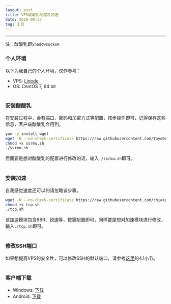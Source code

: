 ```yaml
---
layout: post
title: VPS酸酸乳配置及加速
date: 2019-09-27
tag: 工具
---
```


---
>
注：酸酸乳即`ShadowsocksR`


### 个人环境
以下为我自己的个人环境，仅作参考：
* VPS:  [Linode](https://manager.linode.com/)
* OS:   CentOS 7, 64 bit
<br><br>

### 安装酸酸乳

在安装过程中，会有端口、密码和加密方式等配置，按步操作即可，记得保存这些信息，客户端酸酸乳会用到。

```bash
yum -y install wget
wget -N --no-check-certificate https://raw.githubusercontent.com/ToyoDAdoubi/doubi/master/ssrmu.sh
chmod +x ssrmu.sh
./ssrmu.sh
```

后面要是想对酸酸乳的配置进行修改的话，输入`./ssrmu.sh`即可。
<br><br>

### 安装加速

自我感觉速度还可以的请忽略该步骤。

```bash
wget -N --no-check-certificate https://raw.githubusercontent.com/chiakge/Linux-NetSpeed/master/tcp.sh
chmod +x tcp.sh
./tcp.sh
```

该加速模块包含BBR、锐速等，按需配置即可，同样要是想对加速模块进行修改，输入`./tcp.sh`即可。
<br><br>

### 修改SSH端口  

如果想提高VPS的安全性，可以修改SSH的默认端口，请参考[这里](https://doycode.github.io/2019/09/VPS%E9%85%B8%E9%85%B8%E9%85%8D%E7%BD%AE%E5%8F%8ABBR%E5%8A%A0%E9%80%9F/)的4.1小节。
<br><br>

### 客户端下载
* Windows:  <a href="/downloads/ssr_windows_4.9.0.7z" target="_blank">下载</a>
* Android:  <a href="/downloads/ssr_android_3.5.4.apk" target="_blank">下载</a>
<br><br>